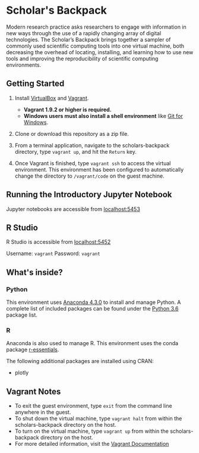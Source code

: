 # Scholar's Backpack

Modern research practice asks researchers to engage with information in new ways through the use of a rapidly changing array of digital technologies. The Scholar’s Backpack brings together a sampler of commonly used scientific computing tools into one virtual machine, both decreasing the overhead of locating, installing, and learning how to use new tools and improving the reproducibility of scientific computing environments.

## Getting Started

1. Install [VirtualBox](https://www.virtualbox.org/wiki/Downloads) and [Vagrant](https://www.vagrantup.com/downloads.html).
    * **Vagrant 1.9.2 or higher is required.**
    * **Windows users must also install a shell environment** like [Git for Windows](https://git-for-windows.github.io/).
1. Clone or download this repository as a zip file.

1. From a terminal application, navigate to the scholars-backpack directory, type `vagrant up`, and hit the `Return` key.

1. Once Vagrant is finished, type `vagrant ssh` to access the virtual environment. This environment has been configured to automatically change the directory to `/vagrant/code` on the guest machine.

## Running the Introductory Jupyter Notebook

Jupyter notebooks are accessible from [localhost:5453](https://localhost:5453)

## R Studio

R Studio is accessible from [localhost:5452](https://localhost:5452)

Username: `vagrant` Password: `vagrant`

## What's inside?

### Python

This environment uses [Anaconda 4.3.0](https://www.continuum.io/downloads) to install and manage Python. A complete list of included packages can be found under the [Python 3.6](https://docs.continuum.io/anaconda/pkg-docs) package list.

### R

Anaconda is also used to manage R. This environment uses the conda package [r-essentials](https://docs.continuum.io/anaconda/r-language-pkg-docs).

The following additional packages are installed using CRAN:

* plotly

## Vagrant Notes

* To exit the guest environment, type `exit` from the command line anywhere in the guest.
* To shut down the virtual machine, type `vagrant halt` from within the scholars-backpack directory on the host.
* To turn on the virtual machine, type `vagrant up` from within the scholars-backpack directory on the host.
* For more detailed information, visit the [Vagrant Documentation](https://www.vagrantup.com/docs/)
